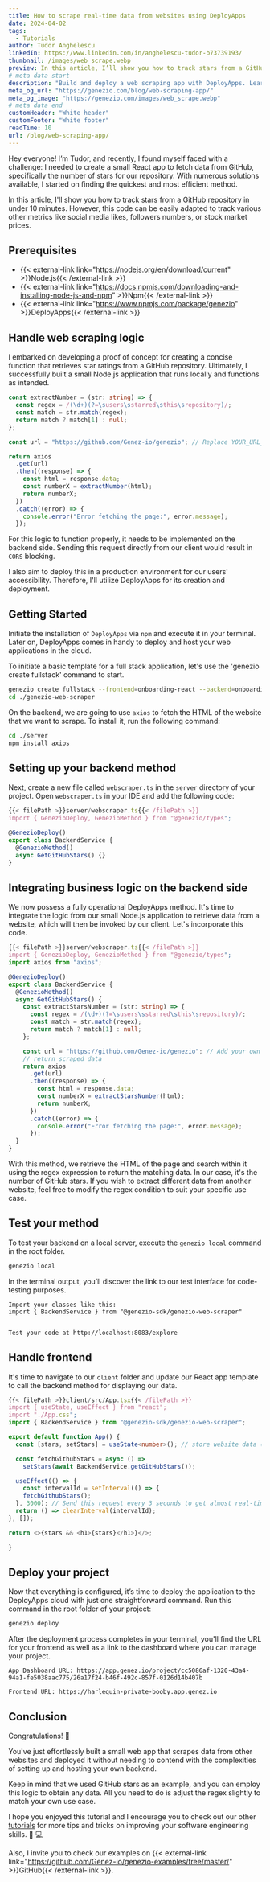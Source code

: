 ```yaml
---
title: How to scrape real-time data from websites using DeployApps
date: 2024-04-02
tags:
  - Tutorials
author: Tudor Anghelescu
linkedIn: https://www.linkedin.com/in/anghelescu-tudor-b73739193/
thumbnail: /images/web_scrape.webp
preview: In this article, I’ll show you how to track stars from a GitHub repository in under 10 minutes. However, this code can be easily adapted to track various other metrics like social media likes, followers numbers, or stock market prices.
# meta data start
description: "Build and deploy a web scraping app with DeployApps. Learn to extract real-time data from websites in our detailed guide."
meta_og_url: "https://genezio.com/blog/web-scraping-app/"
meta_og_image: "https://genezio.com/images/web_scrape.webp"
# meta data end
customHeader: "White header"
customFooter: "White footer"
readTime: 10
url: /blog/web-scraping-app/
---
```


Hey everyone! I’m Tudor, and recently, I found myself faced with a challenge: I needed to create a small React app to fetch data from GitHub, specifically the number of stars for our repository. With numerous solutions available, I started on finding the quickest and most efficient method.

In this article, I'll show you how to track stars from a GitHub repository in under 10 minutes. However, this code can be easily adapted to track various other metrics like social media likes, followers numbers, or stock market prices.

## Prerequisites

- {{< external-link link="https://nodejs.org/en/download/current" >}}Node.js{{< /external-link >}}
- {{< external-link link="https://docs.npmjs.com/downloading-and-installing-node-js-and-npm" >}}Npm{{< /external-link >}}
- {{< external-link link="https://www.npmjs.com/package/genezio" >}}DeployApps{{< /external-link >}}

## Handle web scraping logic

I embarked on developing a proof of concept for creating a concise function that retrieves star ratings from a GitHub repository. Ultimately, I successfully built a small Node.js application that runs locally and functions as intended.

```ts
const extractNumber = (str: string) => {
  const regex = /(\d+)(?=\susers\sstarred\sthis\srepository)/;
  const match = str.match(regex);
  return match ? match[1] : null;
};

const url = "https://github.com/Genez-io/genezio"; // Replace YOUR_URL_HERE with the actual URL

return axios
  .get(url)
  .then((response) => {
    const html = response.data;
    const numberX = extractNumber(html);
    return numberX;
  })
  .catch((error) => {
    console.error("Error fetching the page:", error.message);
  });
```

For this logic to function properly, it needs to be implemented on the backend side. Sending this request directly from our client would result in `CORS` blocking.

I also aim to deploy this in a production environment for our users' accessibility. Therefore, I'll utilize DeployApps for its creation and deployment.

## Getting Started

Initiate the installation of `DeployApps` via `npm` and execute it in your terminal. Later on, DeployApps comes in handy to deploy and host your web applications in the cloud.

To initiate a basic template for a full stack application, let's use the 'genezio create fullstack' command to start.

```bash
genezio create fullstack --frontend=onboarding-react --backend=onboarding-ts --name=genezio-web-scraper --region=us-east-1
cd ./genezio-web-scraper
```

On the backend, we are going to use `axios` to fetch the HTML of the website that we want to scrape. To install it, run the following command:

```bash
cd ./server
npm install axios
```

## Setting up your backend method

Next, create a new file called `webscraper.ts` in the `server` directory of your project. Open `webscraper.ts` in your IDE and add the following code:

```ts
{{< filePath >}}server/webscraper.ts{{< /filePath >}}
import { GenezioDeploy, GenezioMethod } from "@genezio/types";

@GenezioDeploy()
export class BackendService {
  @GenezioMethod()
  async GetGitHubStars() {}
}
```

## Integrating business logic on the backend side

We now possess a fully operational DeployApps method. It's time to integrate the logic from our small Node.js application to retrieve data from a website, which will then be invoked by our client. Let's incorporate this code.

```ts
{{< filePath >}}server/webscraper.ts{{< /filePath >}}
import { GenezioDeploy, GenezioMethod } from "@genezio/types";
import axios from "axios";

@GenezioDeploy()
export class BackendService {
  @GenezioMethod()
  async GetGitHubStars() {
    const extractStarsNumber = (str: string) => {
      const regex = /(\d+)(?=\susers\sstarred\sthis\srepository)/;
      const match = str.match(regex);
      return match ? match[1] : null;
    };

    const url = "https://github.com/Genez-io/genezio"; // Add your own github repo url
    // return scraped data
    return axios
      .get(url)
      .then((response) => {
        const html = response.data;
        const numberX = extractStarsNumber(html);
        return numberX;
      })
      .catch((error) => {
        console.error("Error fetching the page:", error.message);
      });
  }
}
```

With this method, we retrieve the HTML of the page and search within it using the regex expression to return the matching data. In our case, it's the number of GitHub stars. If you wish to extract different data from another website, feel free to modify the regex condition to suit your specific use case.

## Test your method

To test your backend on a local server, execute the `genezio local` command in the root folder.

```bash
genezio local
```

In the terminal output, you’ll discover the link to our test interface for code-testing purposes.

```
Import your classes like this:
import { BackendService } from "@genezio-sdk/genezio-web-scraper"


Test your code at http://localhost:8083/explore
```

## Handle frontend

It's time to navigate to our `client` folder and update our React app template to call the backend method for displaying our data.

```ts
{{< filePath >}}client/src/App.tsx{{< /filePath >}}
import { useState, useEffect } from "react";
import "./App.css";
import { BackendService } from "@genezio-sdk/genezio-web-scraper";

export default function App() {
  const [stars, setStars] = useState<number>(); // store website data ()

  const fetchGithubStars = async () =>
    setStars(await BackendService.getGitHubStars());

  useEffect(() => {
    const intervalId = setInterval(() => {
    fetchGithubStars();
  }, 3000); // Send this request every 3 seconds to get almost real-time results."
  return () => clearInterval(intervalId);
}, []);

return <>{stars && <h1>{stars}</h1>}</>;

}
```

## Deploy your project

Now that everything is configured, it’s time to deploy the application to the DeployApps cloud with just one straightforward command. Run this command in the root folder of your project:

```bash
genezio deploy
```

After the deployment process completes in your terminal, you'll find the URL for your frontend as well as a link to the dashboard where you can manage your project.

```
App Dashboard URL: https://app.genez.io/project/cc5086af-1320-43a4-94a1-fe5038aac775/26a17f24-b46f-492c-857f-0126d14b407b

Frontend URL: https://harlequin-private-booby.app.genez.io
```

## Conclusion

Congratulations! 🥳

You've just effortlessly built a small web app that scrapes data from other websites and deployed it without needing to contend with the complexities of setting up and hosting your own backend.

Keep in mind that we used GitHub stars as an example, and you can employ this logic to obtain any data. All you need to do is adjust the regex slightly to match your own use case.

I hope you enjoyed this tutorial and I encourage you to check out our other [tutorials](https://genezio.com/tags/tutorials/) for more tips and tricks on improving your software engineering skills. 🥷 💻

Also, I invite you to check our examples on {{< external-link link="https://github.com/Genez-io/genezio-examples/tree/master/" >}}GitHub{{< /external-link >}}.
